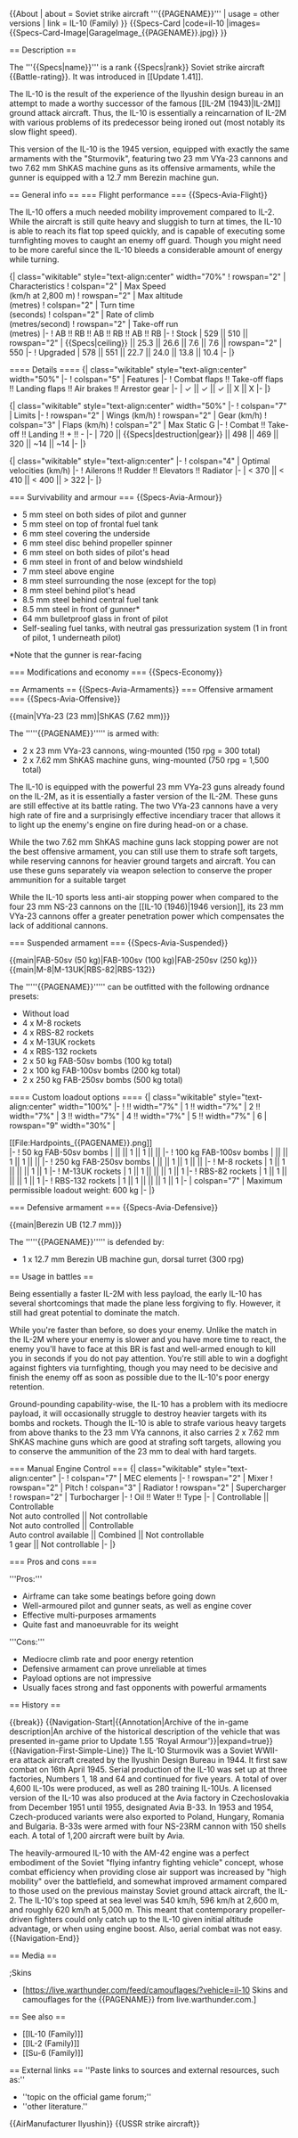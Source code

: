 {{About
| about = Soviet strike aircraft '''{{PAGENAME}}'''
| usage = other versions
| link = IL-10 (Family)
}}
{{Specs-Card
|code=il-10
|images={{Specs-Card-Image|GarageImage_{{PAGENAME}}.jpg}}
}}

== Description ==
<!-- ''In the description, the first part should be about the history of and the creation and combat usage of the aircraft, as well as its key features. In the second part, tell the reader about the aircraft in the game. Insert a screenshot of the vehicle, so that if the novice player does not remember the vehicle by name, he will immediately understand what kind of vehicle the article is talking about.'' -->
The '''{{Specs|name}}''' is a rank {{Specs|rank}} Soviet strike aircraft {{Battle-rating}}. It was introduced in [[Update 1.41]].

The IL-10 is the result of the experience of the Ilyushin design bureau in an attempt to made a worthy successor of the famous [[IL-2M (1943)|IL-2M]] ground attack aircraft. Thus, the IL-10 is essentially a reincarnation of IL-2M with various problems of its predecessor being ironed out (most notably its slow flight speed).

This version of the IL-10 is the 1945 version, equipped with exactly the same armaments with the "Sturmovik", featuring two 23 mm VYa-23 cannons and two 7.62 mm ShKAS machine guns as its offensive armaments, while the gunner is equipped with a 12.7 mm Berezin machine gun.

== General info ==
=== Flight performance ===
{{Specs-Avia-Flight}}
<!-- ''Describe how the aircraft behaves in the air. Speed, manoeuvrability, acceleration and allowable loads - these are the most important characteristics of the vehicle.'' -->
The IL-10 offers a much needed mobility improvement compared to IL-2. While the aircraft is still quite heavy and sluggish to turn at times, the IL-10 is able to reach its flat top speed quickly, and is capable of executing some turnfighting moves to caught an enemy off guard. Though you might need to be more careful since the IL-10 bleeds a considerable amount of energy while turning.

{| class="wikitable" style="text-align:center" width="70%"
! rowspan="2" | Characteristics
! colspan="2" | Max Speed<br>(km/h at 2,800 m)
! rowspan="2" | Max altitude<br>(metres)
! colspan="2" | Turn time<br>(seconds)
! colspan="2" | Rate of climb<br>(metres/second)
! rowspan="2" | Take-off run<br>(metres)
|-
! AB !! RB !! AB !! RB !! AB !! RB
|-
! Stock
| 529 || 510 || rowspan="2" | {{Specs|ceiling}} || 25.3 || 26.6 || 7.6 || 7.6 || rowspan="2" | 550
|-
! Upgraded
| 578 || 551 || 22.7 || 24.0 || 13.8 || 10.4
|-
|}

==== Details ====
{| class="wikitable" style="text-align:center" width="50%"
|-
! colspan="5" | Features
|-
! Combat flaps !! Take-off flaps !! Landing flaps !! Air brakes !! Arrestor gear
|-
| ✓ || ✓ || ✓ || X || X     <!-- ✓ -->
|-
|}

{| class="wikitable" style="text-align:center" width="50%"
|-
! colspan="7" | Limits
|-
! rowspan="2" | Wings (km/h)
! rowspan="2" | Gear (km/h)
! colspan="3" | Flaps (km/h)
! colspan="2" | Max Static G
|-
! Combat !! Take-off !! Landing !! + !! -
|-
| 720 <!-- {{Specs|destruction|body}} --> || {{Specs|destruction|gear}} || 498 || 469 || 320 || ~14 || ~14
|-
|}

{| class="wikitable" style="text-align:center"
|-
! colspan="4" | Optimal velocities (km/h)
|-
! Ailerons !! Rudder !! Elevators !! Radiator
|-
| < 370 || < 410 || < 400 || > 322
|-
|}

=== Survivability and armour ===
{{Specs-Avia-Armour}}
<!-- ''Examine the survivability of the aircraft. Note how vulnerable the structure is and how secure the pilot is, whether the fuel tanks are armoured, etc. Describe the armour, if there is any, and also mention the vulnerability of other critical aircraft systems.'' -->

* 5 mm steel on both sides of pilot and gunner
* 5 mm steel on top of frontal fuel tank
* 6 mm steel covering the underside
* 6 mm steel disc behind propeller spinner
* 6 mm steel on both sides of pilot's head
* 6 mm steel in front of and below windshield
* 7 mm steel above engine
* 8 mm steel surrounding the nose (except for the top)
* 8 mm steel behind pilot's head
* 8.5 mm steel behind central fuel tank
* 8.5 mm steel in front of gunner*
* 64 mm bulletproof glass in front of pilot
* Self-sealing fuel tanks, with neutral gas pressurization system (1 in front of pilot, 1 underneath pilot)

<nowiki>*</nowiki>Note that the gunner is rear-facing

=== Modifications and economy ===
{{Specs-Economy}}

== Armaments ==
{{Specs-Avia-Armaments}}
=== Offensive armament ===
{{Specs-Avia-Offensive}}
<!-- ''Describe the offensive armament of the aircraft, if any. Describe how effective the cannons and machine guns are in a battle, and also what belts or drums are better to use. If there is no offensive weaponry, delete this subsection.'' -->
{{main|VYa-23 (23 mm)|ShKAS (7.62 mm)}}

The '''''{{PAGENAME}}''''' is armed with:

* 2 x 23 mm VYa-23 cannons, wing-mounted (150 rpg = 300 total)
* 2 x 7.62 mm ShKAS machine guns, wing-mounted (750 rpg = 1,500 total)

The IL-10 is equipped with the powerful 23 mm VYa-23 guns already found on the IL-2M, as it is essentially a faster version of the IL-2M. These guns are still effective at its battle rating. The two VYa-23 cannons have a very high rate of fire and a surprisingly effective incendiary tracer that allows it to light up the enemy's engine on fire during head-on or a chase.

While the two 7.62 mm ShKAS machine guns lack stopping power are not the best offensive armament, you can still use them to strafe soft targets, while reserving cannons for heavier ground targets and aircraft. You can use these guns separately via weapon selection to conserve the proper ammunition for a suitable target

While the IL-10 sports less anti-air stopping power when compared to the four 23 mm NS-23 cannons on the [[IL-10 (1946)|1946 version]], its 23 mm VYa-23 cannons offer a greater penetration power which compensates the lack of additional cannons.

=== Suspended armament ===
{{Specs-Avia-Suspended}}
<!-- ''Describe the aircraft's suspended armament: additional cannons under the wings, bombs, rockets and torpedoes. This section is especially important for bombers and attackers. If there is no suspended weaponry remove this subsection.'' -->
{{main|FAB-50sv (50 kg)|FAB-100sv (100 kg)|FAB-250sv (250 kg)}}
{{main|M-8|M-13UK|RBS-82|RBS-132}}

The '''''{{PAGENAME}}''''' can be outfitted with the following ordnance presets:

* Without load
* 4 x M-8 rockets
* 4 x RBS-82 rockets
* 4 x M-13UK rockets
* 4 x RBS-132 rockets
* 2 x 50 kg FAB-50sv bombs (100 kg total)
* 2 x 100 kg FAB-100sv bombs (200 kg total)
* 2 x 250 kg FAB-250sv bombs (500 kg total)

==== Custom loadout options ====
{| class="wikitable" style="text-align:center" width="100%"
|-
! !! width="7%" | 1 !! width="7%" | 2 !! width="7%" | 3 !! width="7%" | 4 !! width="7%" | 5 !! width="7%" | 6
| rowspan="9" width="30%" | <div class="ttx-image">[[File:Hardpoints_{{PAGENAME}}.png]]</div>
|-
! 50 kg FAB-50sv bombs
| || || 1 || 1 || ||
|-
! 100 kg FAB-100sv bombs
| || || 1 || 1 || ||
|-
! 250 kg FAB-250sv bombs
| || || 1 || 1 || ||
|-
! M-8 rockets
| 1 || 1 || || || 1 || 1
|-
! M-13UK rockets
| 1 || 1 || || || 1 || 1
|-
! RBS-82 rockets
| 1 || 1 || || || 1 || 1
|-
! RBS-132 rockets
| 1 || 1 || || || 1 || 1
|-
| colspan="7" | Maximum permissible loadout weight: 600 kg
|-
|}

=== Defensive armament ===
{{Specs-Avia-Defensive}}
<!-- ''Defensive armament with turret machine guns or cannons, crewed by gunners. Examine the number of gunners and what belts or drums are better to use. If defensive weaponry is not available, remove this subsection.'' -->
{{main|Berezin UB (12.7 mm)}}

The '''''{{PAGENAME}}''''' is defended by:

* 1 x 12.7 mm Berezin UB machine gun, dorsal turret (300 rpg)

== Usage in battles ==
<!-- ''Describe the tactics of playing in the aircraft, the features of using aircraft in a team and advice on tactics. Refrain from creating a "guide" - do not impose a single point of view, but instead, give the reader food for thought. Examine the most dangerous enemies and give recommendations on fighting them. If necessary, note the specifics of the game in different modes (AB, RB, SB).'' -->
Being essentially a faster IL-2M with less payload, the early IL-10 has several shortcomings that made the plane less forgiving to fly. However, it still had great potential to dominate the match.

While you're faster than before, so does your enemy. Unlike the match in the IL-2M where your enemy is slower and you have more time to react, the enemy you'll have to face at this BR is fast and well-armed enough to kill you in seconds if you do not pay attention. You're still able to win a dogfight against fighters via turnfighting, though you may need to be decisive and finish the enemy off as soon as possible due to the IL-10's poor energy retention.

Ground-pounding capability-wise, the IL-10 has a problem with its mediocre payload, it will occasionally struggle to destroy heavier targets with its bombs and rockets. Though the IL-10 is able to strafe various heavy targets from above thanks to the 23 mm VYa cannons, it also carries 2 x 7.62 mm ShKAS machine guns which are good at strafing soft targets, allowing you to conserve the ammunition of the 23 mm to deal with hard targets.

=== Manual Engine Control ===
{| class="wikitable" style="text-align:center"
|-
! colspan="7" | MEC elements
|-
! rowspan="2" | Mixer
! rowspan="2" | Pitch
! colspan="3" | Radiator
! rowspan="2" | Supercharger
! rowspan="2" | Turbocharger
|-
! Oil !! Water !! Type
|-
| Controllable || Controllable<br>Not auto controlled || Not controllable<br>Not auto controlled || Controllable<br>Auto control available || Combined || Not controllable<br>1 gear || Not controllable
|-
|}

=== Pros and cons ===
<!-- ''Summarise and briefly evaluate the vehicle in terms of its characteristics and combat effectiveness. Mark its pros and cons in the bulleted list. Try not to use more than 6 points for each of the characteristics. Avoid using categorical definitions such as "bad", "good" and the like - use substitutions with softer forms such as "inadequate" and "effective".'' -->

'''Pros:'''

* Airframe can take some beatings before going down
* Well-armoured pilot and gunner seats, as well as engine cover
* Effective multi-purposes armaments
* Quite fast and manoeuvrable for its weight

'''Cons:'''

* Mediocre climb rate and poor energy retention
* Defensive armament can prove unreliable at times
* Payload options are not impressive
* Usually faces strong and fast opponents with powerful armaments

== History ==
<!-- ''Describe the history of the creation and combat usage of the aircraft in more detail than in the introduction. If the historical reference turns out to be too long, take it to a separate article, taking a link to the article about the vehicle and adding a block "/History" (example: <nowiki>https://wiki.warthunder.com/(Vehicle-name)/History</nowiki>) and add a link to it here using the <code>main</code> template. Be sure to reference text and sources by using <code><nowiki><ref></ref></nowiki></code>, as well as adding them at the end of the article with <code><nowiki><references /></nowiki></code>. This section may also include the vehicle's dev blog entry (if applicable) and the in-game encyclopedia description (under <code><nowiki>=== In-game description ===</nowiki></code>, also if applicable).'' -->

{{break}}
{{Navigation-Start|{{Annotation|Archive of the in-game description|An archive of the historical description of the vehicle that was presented in-game prior to Update 1.55 'Royal Armour'}}|expand=true}}
{{Navigation-First-Simple-Line}}
The IL-10 Sturmovik was a Soviet WWII-era attack aircraft created by the Ilyushin Design Bureau in 1944. It first saw combat on 16th April 1945. Serial production of the IL-10 was set up at three factories, Numbers 1, 18 and 64 and continued for five years. A total of over 4,600 IL-10s were produced, as well as 280 training IL-10Us. A licensed version of the IL-10 was also produced at the Avia factory in Czechoslovakia from December 1951 until 1955, designated Avia B-33. In 1953 and 1954, Czech-produced variants were also exported to Poland, Hungary, Romania and Bulgaria. B-33s were armed with four NS-23RM cannon with 150 shells each. A total of 1,200 aircraft were built by Avia.

The heavily-armoured IL-10 with the AM-42 engine was a perfect embodiment of the Soviet "flying infantry fighting vehicle" concept, whose combat efficiency when providing close air support was increased by "high mobility" over the battlefield, and somewhat improved armament compared to those used on the previous mainstay Soviet ground attack aircraft, the IL-2. The IL-10's top speed at sea level was 540 km/h, 596 km/h at 2,600 m, and roughly 620 km/h at 5,000 m. This meant that contemporary propeller-driven fighters could only catch up to the IL-10 given initial altitude advantage, or when using engine boost. Also, aerial combat was not easy.
{{Navigation-End}}

== Media ==
<!-- ''Excellent additions to the article would be video guides, screenshots from the game, and photos.'' -->

;Skins

* [https://live.warthunder.com/feed/camouflages/?vehicle=il-10 Skins and camouflages for the {{PAGENAME}} from live.warthunder.com.]

== See also ==
<!-- ''Links to the articles on the War Thunder Wiki that you think will be useful for the reader, for example:''
* ''reference to the series of the aircraft;''
* ''links to approximate analogues of other nations and research trees.'' -->

* [[IL-10 (Family)]]
* [[IL-2 (Family)]]
* [[Su-6 (Family)]]

== External links ==
''Paste links to sources and external resources, such as:''

* ''topic on the official game forum;''
* ''other literature.''

{{AirManufacturer Ilyushin}}
{{USSR strike aircraft}}